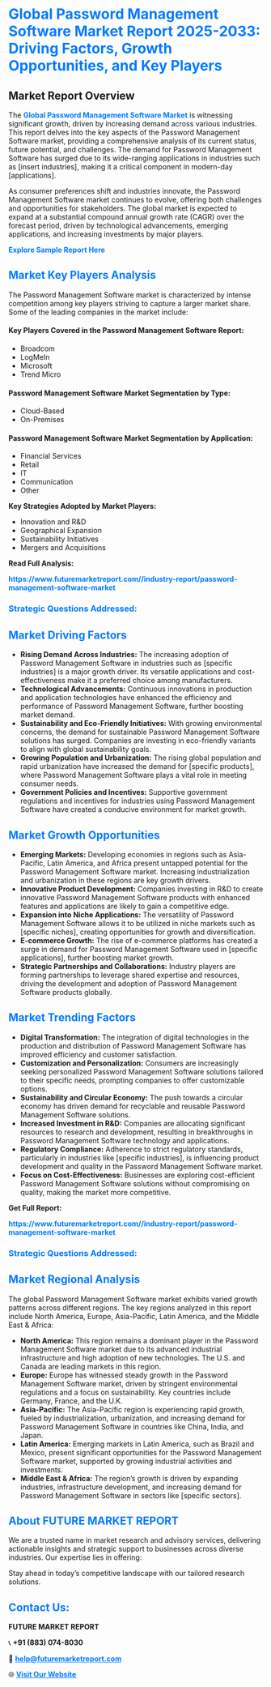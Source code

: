 <h1 style="color: #007BFF;">Global Password Management Software Market Report 2025-2033: Driving Factors, Growth Opportunities, and Key Players</h1>

<section id="overview">
<h2>Market Report Overview</h2>
<p>The <a href="https://www.futuremarketreport.com//industry-report/password-management-software-market" style="color: #007BFF; text-decoration: none;"><strong>Global Password Management Software Market</strong></a> is witnessing significant growth, driven by increasing demand across various industries. This report delves into the key aspects of the Password Management Software market, providing a comprehensive analysis of its current status, future potential, and challenges. The demand for Password Management Software has surged due to its wide-ranging applications in industries such as [insert industries], making it a critical component in modern-day [applications].</p>
<p>As consumer preferences shift and industries innovate, the Password Management Software market continues to evolve, offering both challenges and opportunities for stakeholders. The global market is expected to expand at a substantial compound annual growth rate (CAGR) over the forecast period, driven by technological advancements, emerging applications, and increasing investments by major players.</p>
</section>

<section id="overview">
<p><a href="https://www.futuremarketreport.com//request-sample/reportId=50889" style="color: #007BFF; text-decoration: none;"><strong>Explore Sample Report Here</strong></a></p>
</section>

<section id="key-players">
<h2 style="color: #007BFF;">Market Key Players Analysis</h2>
<p>The Password Management Software market is characterized by intense competition among key players striving to capture a larger market share. Some of the leading companies in the market include:</p>
<h4>Key Players Covered in the Password Management Software Report:</h4>
<ul><li>Broadcom</li><li>LogMeIn</li><li>Microsoft</li><li>Trend Micro</li></ul>
<h4>Password Management Software Market Segmentation by Type:</h4>
<ul><li>Cloud-Based</li><li>On-Premises</li></ul>

<h4>Password Management Software Market Segmentation by Application:</h4>
<ul><li>Financial Services</li><li>Retail</li><li>IT</li><li>Communication</li><li>Other</li></ul>
<p><strong>Key Strategies Adopted by Market Players:</strong></p>
<ul>
<li>Innovation and R&D</li>
<li>Geographical Expansion</li>
<li>Sustainability Initiatives</li>
<li>Mergers and Acquisitions</li>
</ul>
</section>

<section>
<p><strong>Read Full Analysis: </strong></p><a href="https://www.futuremarketreport.com//industry-report/password-management-software-market" style="color: #007BFF; text-decoration: none;"><strong>https://www.futuremarketreport.com//industry-report/password-management-software-market</strong></a>
<h3 style="color: #007BFF;">Strategic Questions Addressed:</h3>
</section>

<section id="driving-factors">
<h2 style="color: #007BFF;">Market Driving Factors</h2>
<ul>
<li><strong>Rising Demand Across Industries:</strong> The increasing adoption of Password Management Software in industries such as [specific industries] is a major growth driver. Its versatile applications and cost-effectiveness make it a preferred choice among manufacturers.</li>
<li><strong>Technological Advancements:</strong> Continuous innovations in production and application technologies have enhanced the efficiency and performance of Password Management Software, further boosting market demand.</li>
<li><strong>Sustainability and Eco-Friendly Initiatives:</strong> With growing environmental concerns, the demand for sustainable Password Management Software solutions has surged. Companies are investing in eco-friendly variants to align with global sustainability goals.</li>
<li><strong>Growing Population and Urbanization:</strong> The rising global population and rapid urbanization have increased the demand for [specific products], where Password Management Software plays a vital role in meeting consumer needs.</li>
<li><strong>Government Policies and Incentives:</strong> Supportive government regulations and incentives for industries using Password Management Software have created a conducive environment for market growth.</li>
</ul>
</section>

<section id="growth-opportunities">
<h2 style="color: #007BFF;">Market Growth Opportunities</h2>
<ul>
<li><strong>Emerging Markets:</strong> Developing economies in regions such as Asia-Pacific, Latin America, and Africa present untapped potential for the Password Management Software market. Increasing industrialization and urbanization in these regions are key growth drivers.</li>
<li><strong>Innovative Product Development:</strong> Companies investing in R&D to create innovative Password Management Software products with enhanced features and applications are likely to gain a competitive edge.</li>
<li><strong>Expansion into Niche Applications:</strong> The versatility of Password Management Software allows it to be utilized in niche markets such as [specific niches], creating opportunities for growth and diversification.</li>
<li><strong>E-commerce Growth:</strong> The rise of e-commerce platforms has created a surge in demand for Password Management Software used in [specific applications], further boosting market growth.</li>
<li><strong>Strategic Partnerships and Collaborations:</strong> Industry players are forming partnerships to leverage shared expertise and resources, driving the development and adoption of Password Management Software products globally.</li>
</ul>
</section>

<section id="trending-factors">
<h2 style="color: #007BFF;">Market Trending Factors</h2>
<ul>
<li><strong>Digital Transformation:</strong> The integration of digital technologies in the production and distribution of Password Management Software has improved efficiency and customer satisfaction.</li>
<li><strong>Customization and Personalization:</strong> Consumers are increasingly seeking personalized Password Management Software solutions tailored to their specific needs, prompting companies to offer customizable options.</li>
<li><strong>Sustainability and Circular Economy:</strong> The push towards a circular economy has driven demand for recyclable and reusable Password Management Software solutions.</li>
<li><strong>Increased Investment in R&D:</strong> Companies are allocating significant resources to research and development, resulting in breakthroughs in Password Management Software technology and applications.</li>
<li><strong>Regulatory Compliance:</strong> Adherence to strict regulatory standards, particularly in industries like [specific industries], is influencing product development and quality in the Password Management Software market.</li>
<li><strong>Focus on Cost-Effectiveness:</strong> Businesses are exploring cost-efficient Password Management Software solutions without compromising on quality, making the market more competitive.</li>
</ul>
</section>

<section>
<p><strong>Get Full Report: </strong></p><a href="https://www.futuremarketreport.com//industry-report/password-management-software-market" style="color: #007BFF; text-decoration: none;"><strong>https://www.futuremarketreport.com//industry-report/password-management-software-market</strong></a>
<h3 style="color: #007BFF;">Strategic Questions Addressed:</h3>
</section>


<section id="regional-analysis">
<h2 style="color: #007BFF;">Market Regional Analysis</h2>
<p>The global Password Management Software market exhibits varied growth patterns across different regions. The key regions analyzed in this report include North America, Europe, Asia-Pacific, Latin America, and the Middle East & Africa:</p>
<ul>
<li><strong>North America:</strong> This region remains a dominant player in the Password Management Software market due to its advanced industrial infrastructure and high adoption of new technologies. The U.S. and Canada are leading markets in this region.</li>
<li><strong>Europe:</strong> Europe has witnessed steady growth in the Password Management Software market, driven by stringent environmental regulations and a focus on sustainability. Key countries include Germany, France, and the U.K.</li>
<li><strong>Asia-Pacific:</strong> The Asia-Pacific region is experiencing rapid growth, fueled by industrialization, urbanization, and increasing demand for Password Management Software in countries like China, India, and Japan.</li>
<li><strong>Latin America:</strong> Emerging markets in Latin America, such as Brazil and Mexico, present significant opportunities for the Password Management Software market, supported by growing industrial activities and investments.</li>
<li><strong>Middle East & Africa:</strong> The region’s growth is driven by expanding industries, infrastructure development, and increasing demand for Password Management Software in sectors like [specific sectors].</li>
</ul>
</section>

<footer>
<h2 style="color: #007BFF;">About FUTURE MARKET REPORT</h2>
<p>We are a trusted name in market research and advisory services, delivering actionable insights and strategic support to businesses across diverse industries. Our expertise lies in offering:</p>

<p>Stay ahead in today’s competitive landscape with our tailored research solutions.</p>

<h2 style="color: #007BFF;">Contact Us:</h2>
<p><strong>FUTURE MARKET REPORT</strong></p>
<p>📞 <strong>+91 (883) 074-8030</strong></p>
<p>📧 <strong><a href="mailto:help@futuremarketreport.com" style="color: #007BFF;">help@futuremarketreport.com</a></strong></p>
<p>🌐 <strong><a href="https://www.futuremarketreport.com/" style="color: #007BFF;">Visit Our Website</a></strong></p>
</footer>